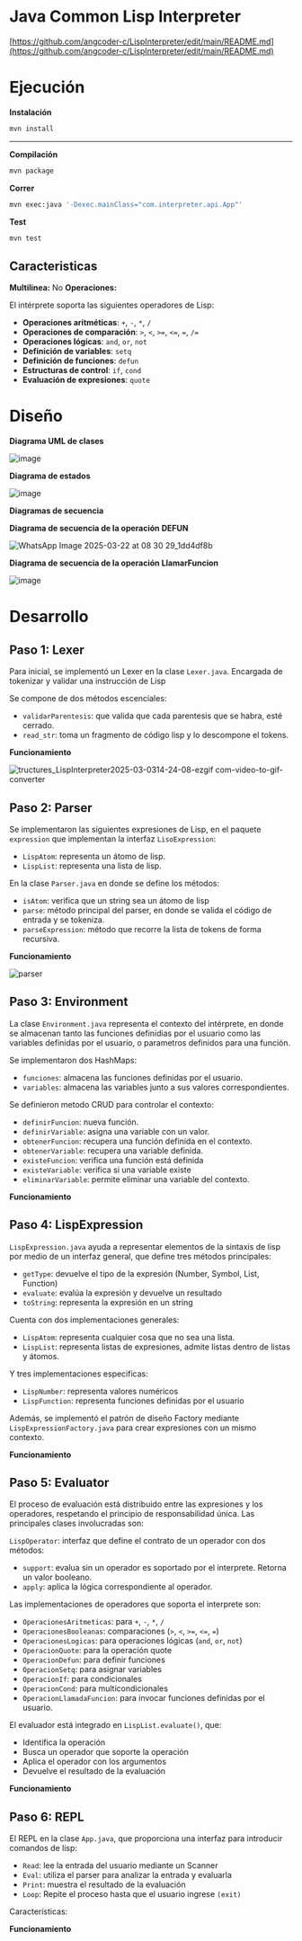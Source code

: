# Java Common Lisp Interpreter 

[https://github.com/angcoder-c/LispInterpreter/edit/main/README.md](https://github.com/angcoder-c/LispInterpreter/edit/main/README.md)

# Ejecución

**Instalación**

```bash
mvn install
```

---

**Compilación**

```bash
mvn package
```

**Correr**

```bash
mvn exec:java '-Dexec.mainClass="com.interpreter.api.App"'
```

**Test**

```bash
mvn test
```

## Caracteristicas

**Multilinea:** No
**Operaciones:**

El intérprete soporta las siguientes operadores de Lisp:

- **Operaciones aritméticas**: `+`, `-`, `*`, `/`
- **Operaciones de comparación**: `>`, `<`, `>=`, `<=`, `=`, `/=`
- **Operaciones lógicas**: `and`, `or`, `not`
- **Definición de variables**: `setq`
- **Definición de funciones**: `defun`
- **Estructuras de control**: `if`, `cond`
- **Evaluación de expresiones**: `quote`

# Diseño

**Diagrama UML de clases**

![image](https://github.com/user-attachments/assets/44c272c7-ff1a-4134-a7c5-a806e5dffb17)


**Diagrama de estados**

![image](https://github.com/user-attachments/assets/87d93064-e935-4da0-afe0-ea06b96bde6a)

**Diagramas de secuencia**

**Diagrama de secuencia de la operación DEFUN**

![WhatsApp Image 2025-03-22 at 08 30 29_1dd4df8b](https://github.com/user-attachments/assets/0f7139fe-7950-44e3-b245-9993a39a7624)

**Diagrama de secuencia de la operación LlamarFuncion**

![image](https://github.com/user-attachments/assets/25eed338-7150-42ff-bebf-6b2e49c2f59d)

# Desarrollo

## Paso 1: Lexer

Para inicial, se implementó un Lexer en la clase `Lexer.java`. Encargada de tokenizar y validar una instrucción de Lisp

Se compone de dos métodos escenciales:

- `validarParentesis`: que valida que cada parentesis que se habra, esté cerrado.
- `read_str`: toma un fragmento de código lisp y lo descompone el tokens.

**Funcionamiento**

![tructures_LispInterpreter2025-03-0314-24-08-ezgif com-video-to-gif-converter](https://github.com/user-attachments/assets/59faf9c6-c879-46d5-aaa0-7891da59311e)

## Paso 2: Parser

Se implementaron las siguientes expresiones de Lisp, en el paquete `expression` que implementan la interfaz `LisoExpression`:
- `LispAtom`: representa un átomo de lisp.
- `LispList`: representa una lista de lisp.

En la clase `Parser.java` en donde se define los métodos:
- `isAtom`: verifica que un string sea un átomo de lisp
- `parse`: método principal del parser, en donde se valida el código de entrada y se tokeniza.
- `parseExpression`: método que recorre la lista de tokens de forma recursiva.

**Funcionamiento**

![parser](https://github.com/user-attachments/assets/fa0b2f8b-f595-4c2f-8026-cc1371bf7e9f)


## Paso 3: Environment

La clase `Environment.java` representa el contexto del intérprete, en donde se almacenan tanto las funciones definidias por el usuario como las variables definidas por el usuario, o parametros definidos para una función.

Se implementaron dos HashMaps:

- `funciones`: almacena las funciones definidas por el usuario.
- `variables`: almacena las variables junto a sus valores correspondientes.

Se definieron metodo CRUD para controlar el contexto:

- `definirFuncion`: nueva función.
- `definirVariable`: asigna una variable con un valor.
- `obtenerFuncion`: recupera una función definida en el contexto.
- `obtenerVariable`: recupera una variable definida.
- `existeFuncion`: verifica una función está definida
- `existeVariable`: verifica si una variable existe
- `eliminarVariable`: permite eliminar una variable del contexto.

**Funcionamiento**


## Paso 4: LispExpression

`LispExpression.java` ayuda a representar elementos de la sintaxis de lisp por medio de un interfaz general, que define tres métodos principales:

- `getType`: devuelve el tipo de la expresión (Number, Symbol, List, Function)
- `evaluate`: evalúa la expresión y devuelve un resultado
- `toString`: representa la expresión en un string

Cuenta con dos implementaciones generales:

- `LispAtom`: representa cualquier cosa que no sea una lista.
- `LispList`: representa listas de expresiones, admite listas dentro de listas y átomos.

Y tres implementaciones especificas:

- `LispNumber`: representa valores numéricos
- `LispFunction`: representa funciones definidas por el usuario

Además, se implementó el patrón  de diseño Factory mediante `LispExpressionFactory.java` para crear expresiones con un mismo contexto.

**Funcionamiento**



## Paso 5: Evaluator

El proceso de evaluación está distribuido entre las expresiones y los operadores, respetando el principio de responsabilidad única. Las principales clases involucradas son:

`LispOperator`: interfaz que define el contrato de un operador con dos métodos:

- `support`: evalua sin un operador es soportado por el interprete. Retorna un valor booleano.
- `apply`: aplica la lógica correspondiente al operador.

Las implementaciones de operadores que soporta el interprete son:

- `OperacionesAritmeticas`: para `+`, `-`, `*`, `/`
- `OperacionesBooleanas`: comparaciones (`>`, `<`, `>=`, `<=`, `=`)
- `OperacionesLogicas`: para operaciones lógicas (`and`, `or`, `not`)
- `OperacionQuote`: para la operación quote
- `OperacionDefun`: para definir funciones
- `OperacionSetq`: para asignar variables
- `OperacionIf`: para condicionales
- `OperacionCond`: para multicondicionales
- `OperacionLlamadaFuncion`: para invocar funciones definidas por el usuario.

El evaluador está integrado en `LispList.evaluate()`, que:

- Identifica la operación
- Busca un operador que soporte la operación
- Aplica el operador con los argumentos
- Devuelve el resultado de la evaluación

**Funcionamiento**


## Paso 6: REPL

El REPL en la clase `App.java`, que proporciona una interfaz para introducir comandos de lisp:

- `Read`: lee la entrada del usuario mediante un Scanner
- `Eval`: utiliza el parser para analizar la entrada y evaluarla
- `Print`: muestra el resultado de la evaluación
- `Loop`: Repite el proceso hasta que el usuario ingrese `(exit)`

Características:

**Funcionamiento**

